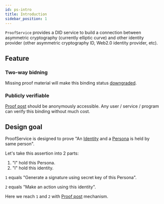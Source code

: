 ```yaml
---
id: ps-intro
title: Introduction
sidebar_position: 1
---
```


`ProofService` provides a DID service to build a connection between
asymmetric cryptography (currently elliptic curve) and other identity
provider (other asymmetric cryptography ID, Web2.0 identity provider,
etc).

## Feature

### Two-way bidning

Missing proof material will make this binding status
[downgraded](ps-glossary#glossary-downgrade).

### Publicly verifiable

[Proof post](ps-glossary#glossary-proof-post) should be anonymously
accessible. Any user / service / program can verify this binding
without much cost.

## Design goal

ProofService is designed to prove "An
[Identity](ps-glossary#glossary-identity) and a
[Persona](ps-glossary#glossary-persona) is held by same person".

Let's take this assertion into 2 parts:

1. "I" hold this Persona.
2. "I" hold this identity.

`1` equals "Generate a signature using secret key of this Persona".

`2` equals "Make an action using this identity".

Here we reach `1` and `2` with [Proof post](ps-glossary#glossary-proof-post) mechanism.
